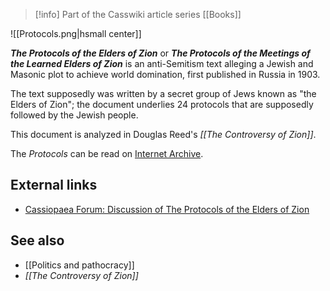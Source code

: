 > [!info] Part of the Casswiki article series [[Books]]

![[Protocols.png|hsmall center]]


_**The Protocols of the Elders of Zion**_ or _**The Protocols of the Meetings of the Learned Elders of Zion**_ is an anti-Semitism text alleging a Jewish and Masonic plot to achieve world domination, first published in Russia in 1903.

The text supposedly was written by a secret group of Jews known as "the Elders of Zion"; the document underlies 24 protocols that are supposedly followed by the Jewish people.

This document is analyzed in Douglas Reed's _[[The Controversy of Zion]]_.

The _Protocols_ can be read on [Internet Archive](https://archive.org/details/TheProtocolsOfTheLearnedEldersOfZion).

External links
--------------

*   [Cassiopaea Forum: Discussion of The Protocols of the Elders of Zion](https://cassiopaea.org/forum/index.php/topic,3026.msg19160.html#msg19160)

See also
--------

*   [[Politics and pathocracy]]
*   _[[The Controversy of Zion]]_